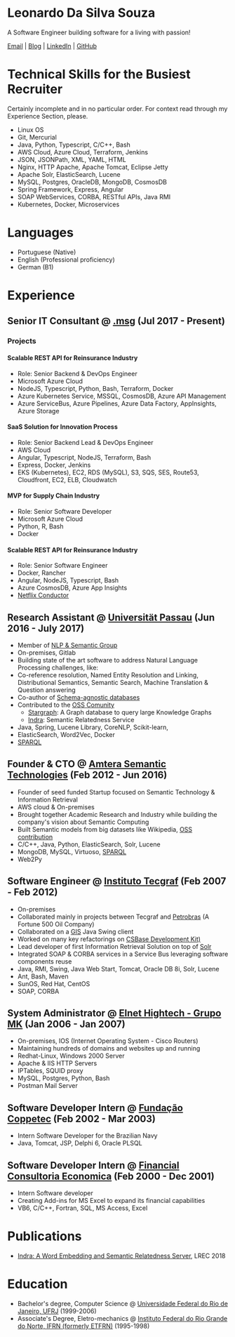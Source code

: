 # Leonardo Da Silva Souza

A Software Engineer building software for a living with passion!

[Email](mailto:lsouza@amterano.net) | [Blog](https://amterano.net) | [LinkedIn](https://linkedin.com/in/leonardossz) | [GitHub](https://github.com/leonardossz)

# Technical Skills for the Busiest Recruiter

Certainly incomplete and in no particular order. For context read through my Experience Section, please.

+ Linux OS
+ Git, Mercurial
+ Java, Python, Typescript, C/C++, Bash
+ AWS Cloud, Azure Cloud, Terraform, Jenkins
+ JSON, JSONPath, XML, YAML, HTML
+ Nginx, HTTP Apache, Apache Tomcat, Eclipse Jetty
+ Apache Solr, ElasticSearch, Lucene
+ MySQL, Postgres, OracleDB, MongoDB, CosmosDB
+ Spring Framework, Express, Angular
+ SOAP WebServices, CORBA, RESTful APIs, Java RMI
+ Kubernetes, Docker, Microservices

# Languages

+ Portuguese (Native)
+ English (Professional proficiency)
+ German (B1)

# Experience

## Senior IT Consultant @ [.msg](https://msg.group) (Jul 2017 - Present)

### Projects

#### Scalable REST API for Reinsurance Industry

+ Role: Senior Backend & DevOps Engineer 
+ Microsoft Azure Cloud
+ NodeJS, Typescript, Python, Bash, Terraform, Docker
+ Azure Kubernetes Service, MSSQL, CosmosDB, Azure API Management
+ Azure ServiceBus, Azure Pipelines, Azure Data Factory, AppInsights, Azure Storage

#### SaaS Solution for Innovation Process

+ Role: Senior Backend Lead & DevOps Engineer
+ AWS Cloud
+ Angular, Typescript, NodeJS, Terraform, Bash
+ Express, Docker, Jenkins
+ EKS (Kubernetes), EC2, RDS (MySQL), S3, SQS, SES, Route53, Cloudfront, EC2, ELB, Cloudwatch

#### MVP for Supply Chain Industry

+ Role: Senior Software Developer
+ Microsoft Azure Cloud
+ Python, R, Bash
+ Docker

#### Scalable REST API for Reinsurance Industry

+ Role: Senior Software Engineer 
+ Docker, Rancher
+ Angular, NodeJS, Typescript, Bash
+ Azure CosmosDB, Azure App Insights
+ [Netflix Conductor](https://netflix.github.io/conductor/)

## Research Assistant @ [Universität Passau](https://www.uni-passau.de/en/) (Jun 2016 - July 2017)

+ Member of [NLP & Semantic Group](http://nlp-sc.de)
+ On-premises, Gitlab
+ Building state of the art software to address Natural Language Processing challenges, like:
+ Co-reference resolution, Named Entity Resolution and Linking, Distributional Semantics, Semantic Search, Machine Translation & Question answering
+ Co-author of [Schema-agnostic databases](https://en.wikipedia.org/wiki/Schema-agnostic_databases)
+ Contributed to the [OSS Comunity](https://lambda3.org)
  + [Stargraph](https://github.com/Lambda-3/Stargraph): A Graph database to query large Knowledge Graphs 
  + [Indra](http://lambda3.org/Indra/): Semantic Relatedness Service
+ Java, Spring, Lucene Library, CoreNLP, Scikit-learn, 
+ ElasticSearch, Word2Vec, Docker 
+ [SPARQL](https://en.wikipedia.org/wiki/SPARQL)

## Founder & CTO @ [Amtera Semantic Technologies](https://www.crunchbase.com/organization/amtera-semantic-technologies) (Feb 2012 - Jun 2016)

+ Founder of seed funded Startup focused on Semantic Technology & Information Retrieval
+ AWS cloud & On-premises
+ Brought together Academic Research and Industry while building the company's vision about Semantic Computing
+ Built Semantic models from big datasets like Wikipedia, [OSS contribution](https://github.com/attardi/wikiextractor)
+ C/C++, Java, Python, ElasticSearch, Solr, Lucene
+ MongoDB, MySQL, Virtuoso, [SPARQL](https://en.wikipedia.org/wiki/SPARQL)
+ Web2Py

## Software Engineer @ [Instituto Tecgraf](https://www.tecgraf.puc-rio.br/) (Feb 2007 - Feb 2012)

+ On-premises
+ Collaborated mainly in projects between Tecgraf and [Petrobras](https://fortune.com/company/petrobras/global500/) (A Fortune 500 Oil Company)
+ Collaborated on a [GIS](https://en.wikipedia.org/wiki/Geographic_information_system) Java Swing client
+ Worked on many key refactorings on [CSBase Development Kit)](https://ieeexplore.ieee.org/document/4092204)
+ Lead developer of first Information Retrieval Solution on top of [Solr](https://solr.apache.org/)
+ Integrated SOAP & CORBA services in a Service Bus leveraging software components reuse
+ Java, RMI, Swing, Java Web Start, Tomcat, Oracle DB 8i, Solr, Lucene
+ Ant, Bash, Maven
+ SunOS, Red Hat, CentOS
+ SOAP, CORBA

## System Administrator @ [Elnet Hightech - Grupo MK]() (Jan 2006 - Jan 2007)

+ On-premises, IOS (Internet Operating System - Cisco Routers)
+ Maintaining hundreds of domains and websites up and running
+ Redhat-Linux, Windows 2000 Server
+ Apache & IIS HTTP Servers
+ IPTables, SQUID proxy
+ MySQL, Postgres, Python, Bash
+ Postman Mail Server

## Software Developer Intern @ [Fundação Coppetec](http://www.coppetec.coppe.ufrj.br) (Feb 2002 - Mar 2003)

+ Intern Software Developer for the Brazilian Navy
+ Java, Tomcat, JSP, Delphi 6, Oracle PLSQL

## Software Developer Intern @ [Financial Consultoria Economica](http://www.fce.com.br/) (Feb 2000 - Dec 2001)

+ Intern Software developer
+ Creating Add-ins for MS Excel to expand its financial capabilities
+ VB6, C/C++, Fortran, SQL, MS Access, Excel 

# Publications

+ [Indra: A Word Embedding and Semantic Relatedness Server](https://www.aclweb.org/anthology/L18-1211.pdf), LREC 2018

# Education

+ Bachelor's degree, Computer Science @ [Universidade Federal do Rio de Janeiro, UFRJ](https://ufrj.br/) (1999-2006)
+ Associate's Degree, Eletro-mechanics @ [Instituto Federal do Rio Grande do Norte, IFRN (formerly ETFRN)](https://portal.ifrn.edu.br/) (1995-1998)

